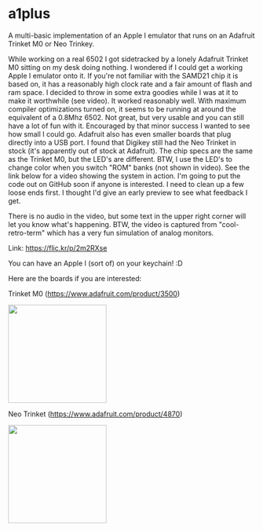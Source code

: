 # a1plus
A multi-basic implementation of an Apple I emulator that runs  on an Adafruit Trinket M0 or Neo Trinkey.

While working on a real 6502 I got sidetracked by a lonely Adafruit Trinket M0 sitting on my desk doing nothing. I wondered if I could get a working Apple I emulator onto it. If you're not familiar with the SAMD21 chip it is based on, it has a reasonably high clock rate and a fair amount of flash and ram space. I decided to throw in some extra goodies while I was at it to make it worthwhile (see video). It worked reasonably well. With maximum compiler optimizations turned on, it seems to be running at around the equivalent of a 0.8Mhz 6502. Not great, but very usable and you can still have a lot of fun with it. Encouraged by that minor success I wanted to see how small I could go. Adafruit also has even smaller boards that plug directly into a USB port. I found that Digikey still had the Neo Trinket in stock (it's apparently out of stock at Adafruit). The chip specs are the same as the Trinket M0, but the LED's are different. BTW, I use the LED's to change color when you switch "ROM" banks (not shown in video). See the link below for a video showing the system in action. I'm going to put the code out on GitHub soon if anyone is interested. I need to clean up a few loose ends first. I thought I'd give an early preview to see what feedback I get.

There is no audio in the video, but some text in the upper right corner will let you know what's happening. BTW, the video is captured from "cool-retro-term" which has a very fun simulation of analog monitors.

Link: https://flic.kr/p/2m2RXse

You can have an Apple I (sort of) on your keychain! :D 

Here are the boards if you are interested:

Trinket M0 (https://www.adafruit.com/product/3500)

<img src="https://cdn-shop.adafruit.com/1200x900/3500-00.jpg" width=200>

Neo Trinket (https://www.adafruit.com/product/4870)

<img src="https://cdn-shop.adafruit.com/970x728/4870-03.jpg" width=200>
